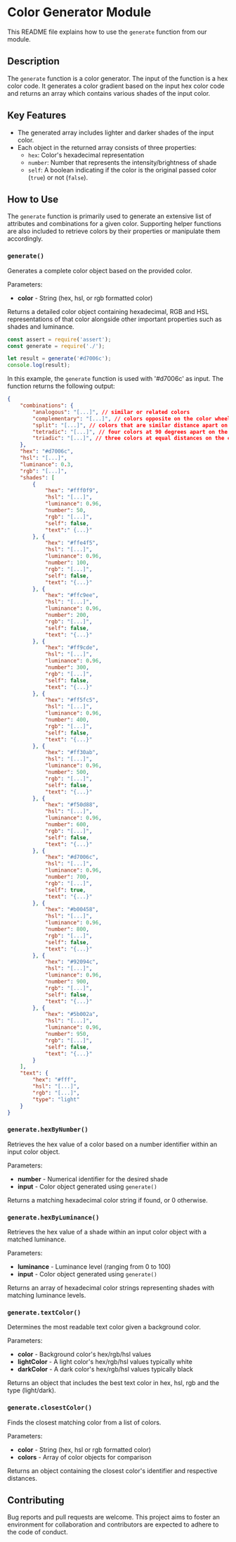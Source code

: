 # Color Generator Module

This README file explains how to use the `generate` function from our module.

## Description

The `generate` function is a color generator. The input of the function is a hex color code. It generates a color gradient based on the input hex color code and returns an array which contains various shades of the input color.

## Key Features

- The generated array includes lighter and darker shades of the input color.
- Each object in the returned array consists of three properties: 
  - `hex`: Color's hexadecimal representation
  - `number`: Number that represents the intensity/brightness of shade 
  - `self`: A boolean indicating if the color is the original passed color (`true`) or not (`false`).

## How to Use

The `generate` function is primarily used to generate an extensive list of attributes and combinations for a given color. Supporting helper functions are also included to retrieve colors by their properties or manipulate them accordingly.

### `generate()`

Generates a complete color object based on the provided color.

Parameters:

- **color** - String (hex, hsl, or rgb formatted color)

Returns a detailed color object containing hexadecimal, RGB and HSL representations of that color alongside other important properties such as shades and luminance.

```javascript
const assert = require('assert');
const generate = require('./');

let result = generate('#d7006c');
console.log(result);
```

In this example, the `generate` function is used with '#d7006c' as input. The function returns the following output:

```json
{
	"combinations": {
		"analogous": "[...]", // similar or related colors
		"complementary": "[...]", // colors opposite on the color wheel
		"split": "[...]", // colors that are similar distance apart on the color wheel
		"tetradic": "[...]", // four colors at 90 degrees apart on the color wheel
		"triadic": "[...]", // three colors at equal distances on the color wheel
	},
	"hex": "#d7006c",
	"hsl": "[...]",
	"luminance": 0.3,
	"rgb": "[...]",
	"shades": [
		{
			"hex": "#fff0f9",
			"hsl": "[...]",
			"luminance": 0.96,
			"number": 50,
			"rgb": "[...]",
			"self": false,
			"text":" {...}"
		}, {
			"hex": "#ffe4f5",
			"hsl": "[...]",
			"luminance": 0.96,
			"number": 100,
			"rgb": "[...]",
			"self": false,
			"text": "{...}"
		}, {
			"hex": "#ffc9ee",
			"hsl": "[...]",
			"luminance": 0.96,
			"number": 200,
			"rgb": "[...]",
			"self": false,
			"text": "{...}"
		}, {
			"hex": "#ff9cde",
			"hsl": "[...]",
			"luminance": 0.96,
			"number": 300,
			"rgb": "[...]",
			"self": false,
			"text": "{...}"
		}, {
			"hex": "#ff5fc5",
			"hsl": "[...]",
			"luminance": 0.96,
			"number": 400,
			"rgb": "[...]",
			"self": false,
			"text": "{...}"
		}, {
			"hex": "#ff30ab",
			"hsl": "[...]",
			"luminance": 0.96,
			"number": 500,
			"rgb": "[...]",
			"self": false,
			"text": "{...}"
		}, {
			"hex": "#f50d88",
			"hsl": "[...]",
			"luminance": 0.96,
			"number": 600,
			"rgb": "[...]",
			"self": false,
			"text": "{...}"
		}, {
			"hex": "#d7006c",
			"hsl": "[...]",
			"luminance": 0.96,
			"number": 700,
			"rgb": "[...]",
			"self": true,
			"text": "{...}"
		}, {
			"hex": "#b00458",
			"hsl": "[...]",
			"luminance": 0.96,
			"number": 800,
			"rgb": "[...]",
			"self": false,
			"text": "{...}"
		}, {
			"hex": "#92094c",
			"hsl": "[...]",
			"luminance": 0.96,
			"number": 900,
			"rgb": "[...]",
			"self": false,
			"text": "{...}"
		}, {
			"hex": "#5b002a",
			"hsl": "[...]",
			"luminance": 0.96,
			"number": 950,
			"rgb": "[...]",
			"self": false,
			"text": "{...}"
		}
	],
	"text": {
		"hex": "#fff",
		"hsl": "[...]",
		"rgb": "[...]",
		"type": "light"
	}
}
```

### `generate.hexByNumber()`

Retrieves the hex value of a color based on a number identifier within an input color object.

Parameters:

- **number** - Numerical identifier for the desired shade
- **input** - Color object generated using `generate()`

Returns a matching hexadecimal color string if found, or 0 otherwise.

### `generate.hexByLuminance()`

Retrieves the hex value of a shade within an input color object with a matched luminance.

Parameters:

- **luminance** - Luminance level (ranging from 0 to 100)
- **input** - Color object generated using `generate()`

Returns an array of hexadecimal color strings representing shades with matching luminance levels.

### `generate.textColor()`

Determines the most readable text color given a background color.

Parameters:

- **color** - Background color's hex/rgb/hsl values
- **lightColor** - A light color's hex/rgb/hsl values typically white
- **darkColor** - A dark color's hex/rgb/hsl values typically black

Returns an object that includes the best text color in hex, hsl, rgb and the type (light/dark).

### `generate.closestColor()`

Finds the closest matching color from a list of colors.

Parameters:

- **color** - String (hex, hsl or rgb formatted color)
- **colors** - Array of color objects for comparison

Returns an object containing the closest color's identifier and respective distances.

## Contributing 

Bug reports and pull requests are welcome. This project aims to foster an environment for collaboration and contributors are expected to adhere to the code of conduct.

